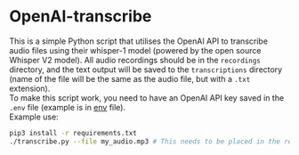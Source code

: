 # OpenAI-transcribe
This is a simple Python script that utilises the OpenAI API to transcribe audio files using their whisper-1 model (powered by the open source Whisper V2 model). All audio recordings should be in the `recordings` directory, and the text output will be saved to the `transcriptions` directory (name of the file will be the same as the audio file, but with a `.txt` extension).  
To make this script work, you need to have an OpenAI API key saved in the `.env` file (example is in [env](env) file).  
Example use:
```bash
pip3 install -r requirements.txt
./transcribe.py --file my_audio.mp3 # This needs to be placed in the recordings directory, but should be only the file name (excluding the recordings directory path)
```